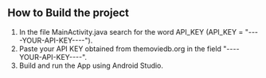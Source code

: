 <h2> How to Build the project </h2>

1. In the file MainActivity.java search for the word API_KEY (API_KEY = "----YOUR-API-KEY----"). 
2. Paste your API KEY obtained from themoviedb.org in the field "----YOUR-API-KEY----".
3. Build and run the App using Android Studio.
